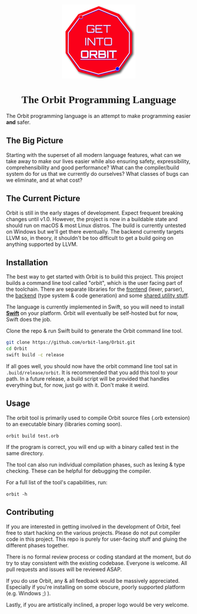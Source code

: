 <p align="center">
<img src="orbit_badge_sml.png"/>
</p>
<h1 align="center" style="font-family: 'orbitron'">The Orbit Programming Language</h1>

The Orbit programming language is an attempt to make programming easier **and** safer.

## The Big Picture

Starting with the superset of all modern language features, what can we take away to make our lives easier while also ensuring safety, expressibility, comprehensibility and good performance? What can the compiler/build system do for us that we currently do ourselves? What classes of bugs can we eliminate, and at what cost?

## The Current Picture

Orbit is still in the early stages of development. Expect frequent breaking changes until v1.0. However, the project is now in a buildable state and should run on macOS & most Linux distros. The build is currently untested on Windows but we'll get there eventually. The backend currently targets LLVM so, in theory, it shouldn't be too difficult to get a build going on anything supported by LLVM.

## Installation

The best way to get started with Orbit is to build this project. This project builds a command line tool called "orbit", which is the user facing part of the toolchain. There are separate libraries for the [frontend](https://github.com/orbit-lang/OrbitFrontend) (lexer, parser), the [backend](https://github.com/orbit-lang/OrbitBackend) (type system & code generation) and some [shared utility stuff](https://github.com/orbit-lang/OrbitCompilerUtils).

The language is currently implemented in Swift, so you will need to install [**Swift**](https://swift.org/download/#releases) on your platform. Orbit will eventually be self-hosted but for now, Swift does the job.

Clone the repo & run Swift build to generate the Orbit command line tool.

``` bash
git clone https://github.com/orbit-lang/Orbit.git
cd Orbit
swift build -c release
```

If all goes well, you should now have the orbit command line tool sat in `.build/release/orbit`. It is recommended that you add this tool to your path. In a future release, a build script will be provided that handles everything but, for now, just go with it. Don't make it weird.

## Usage

The orbit tool is primarily used to compile Orbit source files (.orb extension) to an executable binary (libraries coming soon).

`orbit build test.orb`

If the program is correct, you will end up with a binary called test in the same directory.

The tool can also run individual compilation phases, such as lexing & type checking. These can be helpful for debugging the compiler.

For a full list of the tool's capabilities, run:

`orbit -h`

## Contributing

If you are interested in getting involved in the development of Orbit, feel free to start hacking on the various projects. Please do not put compiler code in this project. This repo is purely for user-facing stuff and gluing the different phases together.

There is no formal review process or coding standard at the moment, but do try to stay consistent with the existing codebase. Everyone is welcome. All pull requests and issues will be reviewed ASAP.

If you do use Orbit, any & all feedback would be massively appreciated. Especially if you're installing on some obscure, poorly supported platform (e.g. Windows ;) ).

Lastly, if you are artistically inclined, a proper logo would be very welcome.